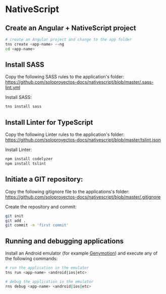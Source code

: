 # NativeScript

## Create an Angular + NativeScript project
```bash
# create an Angular project and change to the app folder
tns create <app-name> --ng
cd <app-name>
```

## Install SASS
Copy the following SASS rules to the application's folder:  
https://github.com/soloproyectos-docs/nativescript/blob/master/.sass-lint.yml

Install SASS:
```bash
tns install sass
```

## Install Linter for TypeScript
Copy the following Linter rules to the application's folder:  
https://github.com/soloproyectos-docs/nativescript/blob/master/tslint.json

Install Linter:
```bash
npm install codelyzer
npm install tslint
```

## Initiate a GIT repository:
Copy the following gitignore file to the applications's folder:  
https://github.com/soloproyectos-docs/nativescript/blob/master/.gitignore

Create the repository and commit:
```bash
git init
git add .
git commit -m 'first commit'
```

## Running and debugging applications

Install an Android emulator (for example [Genymotion](https://www.genymotion.com/)) and execute any of the following commands:
```bash
# run the application in the emulator
tns run <app-name> <android|ios|etc>

# debug the application in the emulator
rns debug <app-name> <android|ios|etc>
```

